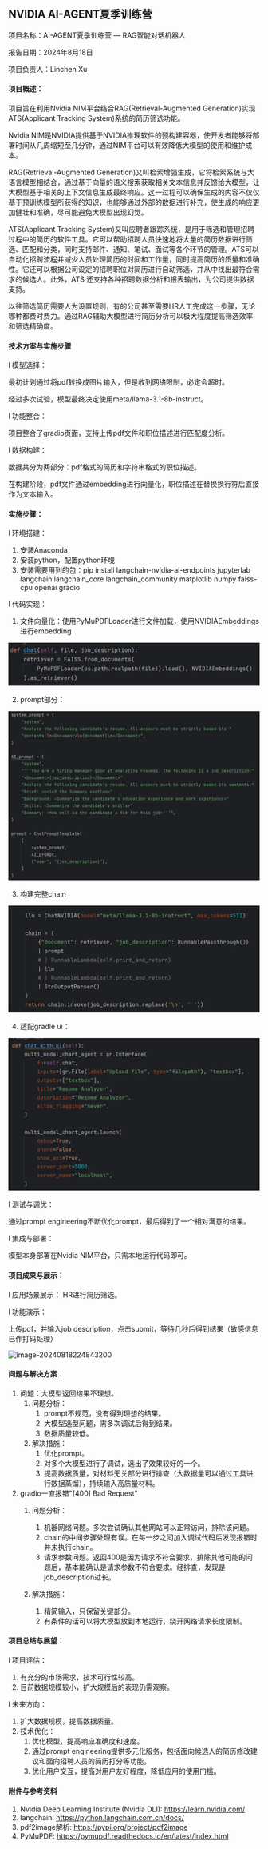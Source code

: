 ## NVIDIA AI-AGENT夏季训练营

 

项目名称：AI-AGENT夏季训练营 — RAG智能对话机器人

报告日期：2024年8月18日

项目负责人：Linchen Xu

 

#### 项目概述：



项目旨在利用Nvidia NIM平台结合RAG(Retrieval-Augmented Generation)实现ATS(Applicant Tracking System)系统的简历筛选功能。



Nvidia NIM是NVIDIA提供基于NVIDIA推理软件的预构建容器，使开发者能够将部署时间从几周缩短至几分钟，通过NIM平台可以有效降低大模型的使用和维护成本。



RAG(Retrieval-Augmented Generation)又叫检索增强生成，它将检索系统与大语言模型相结合，通过基于向量的语义搜索获取相关文本信息并反馈给大模型，让大模型基于相关的上下文信息生成最终响应。这一过程可以确保生成的内容不仅仅基于预训练模型所获得的知识，也能够通过外部的数据进行补充，使生成的响应更加健壮和准确，尽可能避免大模型出现幻觉。



ATS(Applicant Tracking System)又叫应聘者跟踪系统，是用于筛选和管理招聘过程中的简历的软件工具。它可以帮助招聘人员快速地将大量的简历数据进行筛选、匹配和分类，同时支持邮件、通知、笔试、面试等各个环节的管理。ATS可以自动化招聘流程并减少人员处理简历的时间和工作量，同时提高简历的质量和准确性。它还可以根据公司设定的招聘职位对简历进行自动筛选，并从中找出最符合需求的候选人。此外，ATS 还支持各种招聘数据分析和报表输出，为公司提供数据支持。



以往筛选简历需要人为设置规则，有的公司甚至需要HR人工完成这一步骤，无论哪种都费时费力。通过RAG辅助大模型进行简历分析可以极大程度提高筛选效率和筛选精确度。



#### 技术方案与实施步骤

l 模型选择：



最初计划通过将pdf转换成图片输入，但是收到网络限制，必定会超时。

经过多次试验，模型最终决定使用meta/llama-3.1-8b-instruct。

 

l 功能整合：  



项目整合了gradio页面，支持上传pdf文件和职位描述进行匹配度分析。



l 数据构建： 



数据共分为两部分：pdf格式的简历和字符串格式的职位描述。



在构建阶段，pdf文件通过embedding进行向量化，职位描述在替换换行符后直接作为文本输入。



#### 实施步骤：

l 环境搭建： 

1. 安装Anaconda
2. 安装python，配置python环境
3. 安装需要用到的包：pip install langchain-nvidia-ai-endpoints jupyterlab langchain langchain_core langchain_community matplotlib numpy faiss-cpu openai gradio



l 代码实现： 



1. 文件向量化：使用PyMuPDFLoader进行文件加载，使用NVIDIAEmbeddings进行embedding

![image-20240818223350077](./embedding.png)

2. prompt部分：

![image-20240818223608604](./image-20240818223608604.png)

3. 构建完整chain

![image-20240818223645168](./image-20240818223645168.png)

4. 适配gradle ui：

![image-20240818223852071](./image-20240818223852071.png)



l 测试与调优：



通过prompt engineering不断优化prompt，最后得到了一个相对满意的结果。



l 集成与部署：

 

模型本身部署在Nvidia NIM平台，只需本地运行代码即可。

 

#### 项目成果与展示：



l 应用场景展示： HR进行简历筛选。



l 功能演示： 



上传pdf，并输入job description，点击submit，等待几秒后得到结果（敏感信息已作打码处理）

![image-20240818224843200](D:\code\python\Nvidia-AI-Agent-summer-camp\image-20240818224843200.png)

 

#### 问题与解决方案：

1. 问题：大模型返回结果不理想。
   1. 问题分析：
      1. prompt不规范，没有得到理想的结果。
      2. 大模型选型问题，需多次调试后得到结果。
      3. 数据质量较低。
   2. 解决措施：
      1. 优化prompt。
      2. 对多个大模型进行了调试，选出了效果较好的一个。
      3. 提高数据质量，对材料无关部分进行排查（大数据量可以通过工具进行数据蒸馏），持续输入高质量材料。
2. gradio一直报错"[400] Bad Request"
   1. 问题分析：
      1. 机器网络问题。多次尝试确认其他网站可以正常访问，排除该问题。
      2. chain的中间步骤处理有误。在每一步之间加入调试代码后发现报错时并未执行chain。
      3. 请求参数问题。返回400是因为请求不符合要求，排除其他可能的问题后，基本能确认是请求参数不符合要求。经排查，发现是job_description过长。

   2. 解决措施：
      1. 精简输入，只保留关键部分。
      2. 有条件的话可以将大模型放到本地运行，绕开网络请求长度限制。




#### 项目总结与展望：



l 项目评估： 



1. 有充分的市场需求，技术可行性较高。
2. 目前数据规模较小，扩大规模后的表现仍需观察。

l 未来方向： 

1. 扩大数据规模，提高数据质量。
2. 技术优化：
   1. 优化模型，提高响应准确度和速度。
   2. 通过prompt engineering提供多元化服务，包括面向候选人的简历修改建议和面向招聘人员的简历打分等功能。
   3. 优化用户交互，提高对用户友好程度，降低应用的使用门槛。

 

#### 附件与参考资料

1. Nvidia Deep Learning Institute (Nvidia DLI): https://learn.nvidia.com/
2. langchain: https://python.langchain.com.cn/docs/
3. pdf2image解析: https://pypi.org/project/pdf2image
4. PyMuPDF: https://pymupdf.readthedocs.io/en/latest/index.html

 

 

 

 

 

 

 
